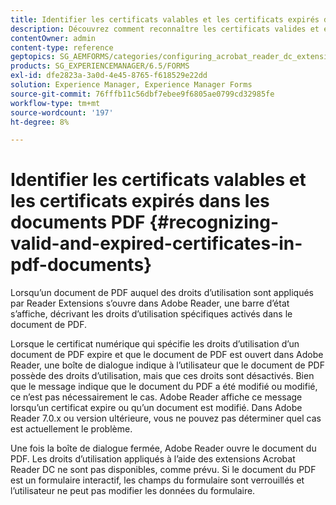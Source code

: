 ```yaml
---
title: Identifier les certificats valables et les certificats expirés dans les documents PDF
description: Découvrez comment reconnaître les certificats valides et expirés dans des documents de PDF.
contentOwner: admin
content-type: reference
geptopics: SG_AEMFORMS/categories/configuring_acrobat_reader_dc_extensions
products: SG_EXPERIENCEMANAGER/6.5/FORMS
exl-id: dfe2823a-3a0d-4e45-8765-f618529e22dd
solution: Experience Manager, Experience Manager Forms
source-git-commit: 76fffb11c56dbf7ebee9f6805ae0799cd32985fe
workflow-type: tm+mt
source-wordcount: '197'
ht-degree: 8%

---
```


# Identifier les certificats valables et les certificats expirés dans les documents PDF {#recognizing-valid-and-expired-certificates-in-pdf-documents}

Lorsqu’un document de PDF auquel des droits d’utilisation sont appliqués par Reader Extensions s’ouvre dans Adobe Reader, une barre d’état s’affiche, décrivant les droits d’utilisation spécifiques activés dans le document de PDF.

Lorsque le certificat numérique qui spécifie les droits d’utilisation d’un document de PDF expire et que le document de PDF est ouvert dans Adobe Reader, une boîte de dialogue indique à l’utilisateur que le document de PDF possède des droits d’utilisation, mais que ces droits sont désactivés. Bien que le message indique que le document du PDF a été modifié ou modifié, ce n’est pas nécessairement le cas. Adobe Reader affiche ce message lorsqu’un certificat expire ou qu’un document est modifié. Dans Adobe Reader 7.0.x ou version ultérieure, vous ne pouvez pas déterminer quel cas est actuellement le problème.

Une fois la boîte de dialogue fermée, Adobe Reader ouvre le document du PDF. Les droits d’utilisation appliqués à l’aide des extensions Acrobat Reader DC ne sont pas disponibles, comme prévu. Si le document du PDF est un formulaire interactif, les champs du formulaire sont verrouillés et l’utilisateur ne peut pas modifier les données du formulaire.
